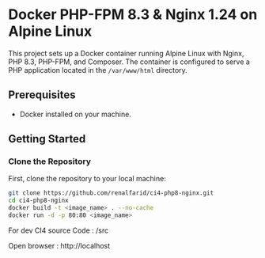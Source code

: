 # Docker PHP-FPM 8.3 & Nginx 1.24 on Alpine Linux

This project sets up a Docker container running Alpine Linux with Nginx, PHP 8.3, PHP-FPM, and Composer. The container is configured to serve a PHP application located in the `/var/www/html` directory.

## Prerequisites

- Docker installed on your machine.

## Getting Started

### Clone the Repository

First, clone the repository to your local machine:

```sh
git clone https://github.com/renalfarid/ci4-php8-nginx.git
cd ci4-php8-nginx
docker build -t <image_name> . --no-cache
docker run -d -p 80:80 <image_name>
```

For dev CI4 source Code : /src

Open browser : http://localhost
